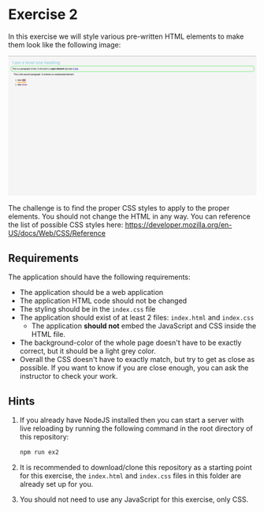 # Exercise 2

In this exercise we will style various pre-written HTML elements to make them look like the following image:

![Exercise 2](./../../assets/finished-result-exercise-2.PNG)

The challenge is to find the proper CSS styles to apply to the proper elements. You should not change the HTML in any
way. You can reference the list of possible CSS styles here:
<https://developer.mozilla.org/en-US/docs/Web/CSS/Reference>

## Requirements

The application should have the following requirements:

-   The application should be a web application
-   The application HTML code should not be changed
-   The styling should be in the `index.css` file
-   The application should exist of at least 2 files: `index.html` and `index.css`
    -   The application **should not** embed the JavaScript and CSS inside the HTML file.
-   The background-color of the whole page doesn't have to be exactly correct, but it should be a light grey color.
-   Overall the CSS doesn't have to exactly match, but try to get as close as possible. If you want to know if you are
    close enough, you can ask the instructor to check your work.

## Hints

1. If you already have NodeJS installed then you can start a server with live reloading by running the following command
   in the root directory of this repository:

    ```bash
    npm run ex2
    ```

2. It is recommended to download/clone this repository as a starting point for this exercise, the `index.html` and
   `index.css` files in this folder are already set up for you.

3. You should not need to use any JavaScript for this exercise, only CSS.
